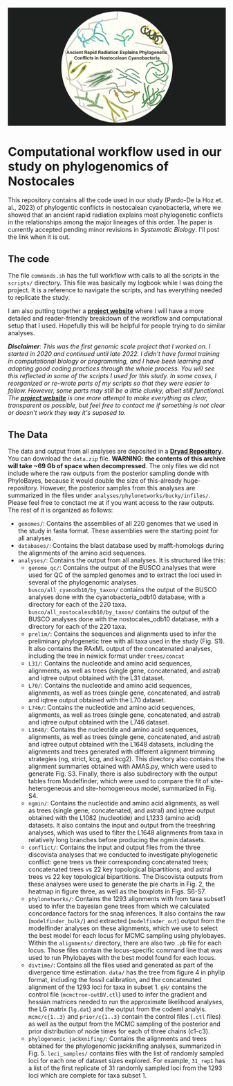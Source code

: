 ![cover_light](https://github.com/cjpardodelahoz/nostocales/blob/main/docs/figs/cover_light.png)

# Computational workflow used in our study on phylogenomics of Nostocales


This repository contains all the code used in our study (Pardo-De la Hoz et. al., 2023) of phylogentic conflicts in nostocalean cyanobacteria, where we showed that an ancient rapid radiation explains most phylogenetic conflicts in the relationships among the major lineages of this order. The paper is currently accepted pending minor revisions in *Systematic Biology*. I'll post the link when it is out.

## The code
The file `commands.sh` has the full workflow with calls to all the scripts in the `scripts/` directory. This file was basically my logbook while I was doing the project. It is a reference to navigate the scripts, and has everything needed to replicate the study. 

I am also putting together a **[project website](https://cjpardodelahoz.github.io/nostocales/)** where I will have a more detailed and reader-friendly breakdown of the workflow and computational setup that I used. Hopefully this will be helpful for people trying to do similar analyses.

_**Disclaimer**: This was the first genomic scale project that I worked on. I started in 2020 and continued until late 2022. I didn't have formal training in computational biology or programming, and I have been learning and adopting good coding practices through the whole process. You will see this reflected in some of the scripts I used for this study. In some cases, I reorganized or re-wrote parts of my scripts so that they were easier to follow. However, some parts may still be a little clunky, albeit still functional. The **[project website](https://cjpardodelahoz.github.io/nostocales/)** is one more attempt to make everything as clear, transparent as possible, but feel free to contact me if something is not clear or doesn't work they way it's suposed to._

## The Data

The data and output from all analyses are deposited in a **[Dryad Repository](https://doi.org/10.5061/dryad.tht76hf1p)**. You can download the `data.zip` file. **WARNING: the contents of this archive will take ~69 Gb of space when decompressed**. The only files we did not include where the raw outputs from the posterior sampling donde with PhyloBayes, because it would double the size of this-already huge-repository. However, the posterior samples from this analyses are summarized in the files under `analyses/phylonetworks/bucky/infiles/`. Please feel free to conctact me at if you want access to the raw outputs. The rest of it is organized as follows:

*   `genomes/`: Contains the assemblies of all 220 genomes that we used in the study in fasta format. These assemblies were the starting point for all analyses.
*   `databases/`: Contains the blast database used by mafft-homologs during the alignments of the amino acid sequences.
*   `analyses/`: Contains the output from all analyses. It is structured like this:
	- `genome_qc/`: Contains the output of the BUSCO analyses that were used for QC of the sampled genomes and to extract the loci used in several of the phylogenomic analyses. `busco/all_cyanodb10/by_taxon/` contains the output of the BUSCO analyses done with the cyanobacteria_odb10 database, with a directory for each of the 220 taxa. `busco/all_nostocalesdb10/by_taxon/` contains the output of the BUSCO analyses done with the nostocales\_odb10 database, with a directory for each of the 220 taxa.
	- `prelim/`: Contains the sequences and alignments used to infer the preliminary phylogenetic tree with all taxa used in the study (Fig. S1). It also contains the RAxML output of the concatenated analyses, including the tree in newick format under `trees/concat`
	- `L31/`: Contains the nucleotide and amino acid sequences, alignments, as well as trees (single gene, concatenated, and astral) and iqtree output obtained with the L31 dataset.
	- `L70/`: Contains the nucleotide and amino acid sequences, alignments, as well as trees (single gene, concatenated, and astral) and iqtree output obtained with the L70 dataset.
	- `L746/`: Contains the nucleotide and amino acid sequences, alignments, as well as trees (single gene, concatenated, and astral) and iqtree output obtained with the L746 dataset.
	- `L1648/`: Contains the nucleotide and amino acid sequences, alignments, as well as trees (single gene, concatenated, and astral) and iqtree output obtained with the L1648 datasets, including the alignments and trees generated with different alignment trimming strategies (ng, strict, kcg, and kcg2). This directory also contains the alignment summaries obtained with AMAS.py, which were used to generate Fig. S3. Finally, there is also subdirectory with the output tables from Modelfinder, which were used to compare the fit of site-heterogeneous and site-homogeneous model, summarized in Fig. S4.
	- `ngmin/`: Contains the nucleotide and amino acid alignments, as well as trees (single gene, concatenated, and astral) and iqtree output obtained with the L1082 (nucleotide) and L1233 (amino acid) datasets. It also contains the input and output from the treeshring analyses, which was used to filter the L1648 alignments from taxa in relatively long branches before producing the ngmin datasets.
	- `conflict/`: Contains the input and output files from the three discovista analyses that we conducted to investigate phylogenetic conflict: gene trees vs their corresponding concatenated trees; concatenated trees vs 22 key topological bipartitions; and astral trees vs 22 key topological bipartitions. The Discovista outputs from these analyses were used to generate the pie charts in Fig. 2, the heatmap in figure three, as well as the boxplots in Figs. S6-S7.
	- `phylonetworks/`: Contains the 1293 alignments with from taxa subset1 used to infer the bayesian gene trees from which we calculated concordance factors for the snaq inferences. It also contains the raw (`modelfinder_bulk/`) and extracted (`modelfinder_out`) output from the modelfinder analyses on these alignments, which we use to select the best model for each locus for MCMC sampling using phylobayes. Within the `alignments/` directory, there are also two `.pb` file for each locus. Those files contain the locus-specific command line that was used to run Phylobayes with the best model found for each locus.
	- `divtime/`: Contains all the files used and generated as part of the divergence time estimation. `data/` has the tree from figure 4 in phylip format, including the fossil calibration, and the concatenated alignment of the 1293 loci for taxa in subset 1. `gH/` contains the control file (`mcmctree-outBV.ctl`) used to infer the gradient and hessian matrices needed to run the approximate likelihood analyses, the LG matrix (`lg.dat`) and the output from the codeml analyis. `mcmc/c{1..3}` and `prior/c{1..3}` contain the control files (`.ctl` files) as well as the output from the MCMC sampling of the posterior and prior distribution of node times for each of three chains (c1-c3).
	- `phylogenomic_jackknifing/`: Contains the alignments and trees obtained for the phylogenomic jackknifing analyses, summarized in Fig. 5. `loci_samples/` contains files with the list of randomly sampled loci for each one of dataset sizes explored. For example, `31_rep1` has a list of the first replicate of 31 randomly sampled loci from the 1293 loci which are complete for taxa subset 1.